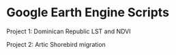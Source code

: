 # Google Earth Engine Scripts

Project 1: Dominican Republic LST and NDVI

Project 2: Artic Shorebird migration
